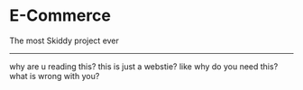 # E-Commerce
The most Skiddy project ever
________________________________

why are u reading this?
this is just a webstie?
like why do you need this?
what is wrong with you?

